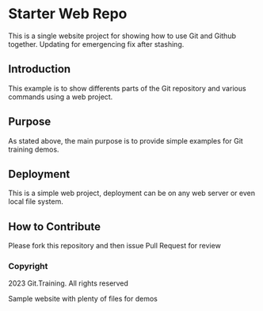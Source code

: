 # Starter Web Repo

This is a single website project for showing how to use Git and Github together.
Updating for emergencing fix after stashing.


## Introduction

This example is to show differents parts of the Git repository and various commands using a web project.

## Purpose

As stated above, the main purpose is to provide simple examples for Git training demos.
## Deployment 

This is a simple web project, deployment can be on any web server or even local file system.
## How to Contribute

Please fork this repository and then issue Pull Request for review
### Copyright 
 
 2023 Git.Training. All rights reserved

Sample website with plenty of files for demos